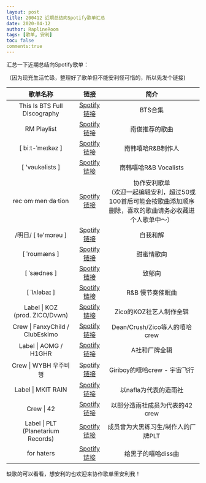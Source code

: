 ```yaml
---
layout: post
title: 200412 近期总结向Spotify歌单汇总
date: 2020-04-12
author: RaplineRoom
tags: [歌单, 安利]
toc: false
comments:true
---
```


汇总一下近期总结向Spotify歌单：

（因为现充生活忙碌，整理好了歌单但不能安利怪可惜的，所以先发个链接)

|               歌单名称               |                链接                 |                             简介                             |
| :----------------------------------: | :---------------------------------: | :----------------------------------------------------------: |
|     This Is BTS Full Discography     | [Spotify链接](http://t.cn/A6wqD8Ii) |                           BTS合集                            |
|             RM Playlist              | [Spotify链接](http://t.cn/A6wqD8IW) |                        南俊推荐的歌曲                        |
|           [ biːt-ˈmeɪkəz ]           | [Spotify链接](http://t.cn/A6wqD8IO) |                      南韩嘻哈R&B制作人                       |
|           [ 'vəukəlists ]            | [Spotify链接](http://t.cn/A6wqD8I6) |                    南韩嘻哈R&B Vocalists                     |
|          rec·om·men·da·tion          | [Spotify链接](http://t.cn/A6wqD8Io) | 协作安利歌单<br />（欢迎一起编辑安利，超过50或100首后可能会按歌曲添加顺序删除，喜欢的歌曲请务必收藏进个人歌单中～） |
|         /明日/ [ tə'mɔrəu ]          | [Spotify链接](http://t.cn/A6wqD8Ia) |                           自我和解                           |
|             [ ˈroʊmæns ]             | [Spotify链接](http://t.cn/A6wqD8IX) |                          甜蜜情歌向                          |
|             [ ˈsædnəs ]              | [Spotify链接](http://t.cn/A6wqD8IY) |                            致郁向                            |
|             [ ˈlʌləbaɪ ]             | [Spotify链接](http://t.cn/A6wqD8Ij) |                       R&B 慢节奏催眠曲                       |
| Label \| KOZ<br /> (prod. ZICO/Dvwn) | [Spotify链接](http://t.cn/A6wqD8IK) |                   Zico的KOZ社艺人制作全辑                    |
|   Crew \| FanxyChild / ClubEskimo    | [Spotify链接](http://t.cn/A6wqD8Ip) |                Dean/Crush/Zico等人的嘻哈crew                 |
|        Label \| AOMG / H1GHR         | [Spotify链接](http://t.cn/A6wqD8Il) |                        A社和厂牌全辑                         |
|        Crew \| WYBH 우주비행         | [Spotify链接](http://t.cn/A6wqD8I9) |                 Giriboy的嘻哈crew - 宇宙飞行                 |
|          Label \| MKIT RAIN          | [Spotify链接](http://t.cn/A6wqD8I0) |                    以nafla为代表的造雨社                     |
|              Crew \| 42              | [Spotify链接](http://t.cn/A6wqD8IN) |               以部分造雨社成员为代表的42 crew                |
|  Label \| PLT (Planetarium Records)  | [Spotify链接](http://t.cn/A6wqD8IS) |              成员曾为大黑练习生/制作人的厂牌PLT              |
|              for haters              | [Spotify链接](http://t.cn/A6wqD8IC) |                      给黑子的嘻哈diss曲                      |

缺歌的可以看看，想安利的也欢迎来协作歌单里安利我！